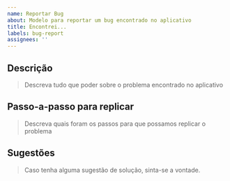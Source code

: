 ```yaml
---
name: Reportar Bug
about: Modelo para reportar um bug encontrado no aplicativo
title: Encontrei...
labels: bug-report
assignees: ''
---
```


## Descrição

> Descreva tudo que poder sobre o problema encontrado no aplicativo

## Passo-a-passo para replicar

> Descreva quais foram os passos para que possamos replicar o problema

## Sugestões

> Caso tenha alguma sugestão de solução, sinta-se a vontade.
